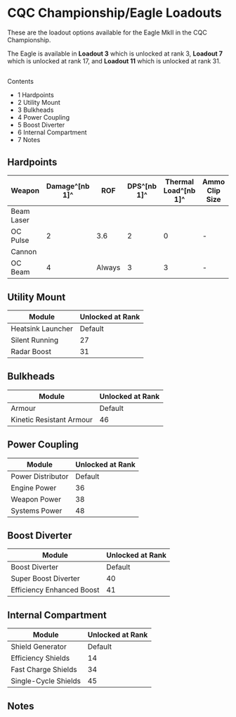 # CQC Championship/Eagle Loadouts
These are the loadout options available for the Eagle MkII in the CQC Championship.

The Eagle is available in **Loadout 3** which is unlocked at rank 3, **Loadout 7** which is unlocked at rank 17, and **Loadout 11** which is unlocked at rank 31.

## 

Contents

- 1 Hardpoints
- 2 Utility Mount
- 3 Bulkheads
- 4 Power Coupling
- 5 Boost Diverter
- 6 Internal Compartment
- 7 Notes

## Hardpoints

| Weapon | Damage^[nb 1]^ | ROF | DPS^[nb 1]^ | Thermal Load^[nb 1]^ | Ammo Clip Size | Ammo Maximum | Unlocked at Rank |
| --- | --- | --- | --- | --- | --- | --- | --- |
| Beam Laser |  |  |  |  |  |  | Default |
| OC Pulse | 2 | 3.6 | 2 | 0 | - | - | 9 |
| Cannon |  |  |  |  |  |  | 17 |
| OC Beam | 4 | Always | 3 | 3 | - | - | 44 |

## Utility Mount

| Module | Unlocked at Rank |
| --- | --- |
| Heatsink Launcher | Default |
| Silent Running | 27 |
| Radar Boost | 31 |

## Bulkheads

| Module | Unlocked at Rank |
| --- | --- |
| Armour | Default |
| Kinetic Resistant Armour | 46 |

## Power Coupling

| Module | Unlocked at Rank |
| --- | --- |
| Power Distributor | Default |
| Engine Power | 36 |
| Weapon Power | 38 |
| Systems Power | 48 |

## Boost Diverter

| Module | Unlocked at Rank |
| --- | --- |
| Boost Diverter | Default |
| Super Boost Diverter | 40 |
| Efficiency Enhanced Boost | 41 |

## Internal Compartment

| Module | Unlocked at Rank |
| --- | --- |
| Shield Generator | Default |
| Efficiency Shields | 14 |
| Fast Charge Shields | 34 |
| Single-Cycle Shields | 45 |

## Notes